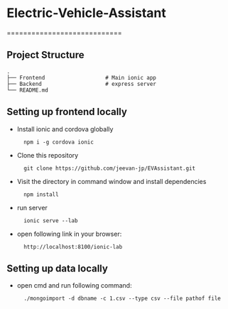 # Electric-Vehicle-Assistant
============================

## Project Structure 
    
    .
    ├── Frontend                   # Main ionic app
    ├── Backend                    # express server 
    └── README.md 
## Setting up frontend locally

* Install ionic and cordova globally

        npm i -g cordova ionic

* Clone this repository

        git clone https://github.com/jeevan-jp/EVAssistant.git

* Visit the directory in command window and install dependencies

        npm install

* run server

        ionic serve --lab

* open following link in your browser:

        http://localhost:8100/ionic-lab

 ## Setting up data locally 
 
* open cmd and run following command:

        ./mongoimport -d dbname -c 1.csv --type csv --file pathof file